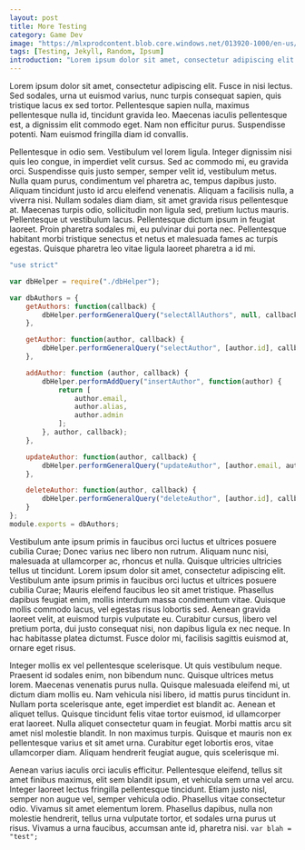```yaml
---
layout: post
title: More Testing
category: Game Dev
image: "https://mlxprodcontent.blob.core.windows.net/013920-1000/en-us/thumbnail.png?v=20160303063309"
tags: [Testing, Jekyll, Random, Ipsum]
introduction: "Lorem ipsum dolor sit amet, consectetur adipiscing elit. Fusce in nisi lectus. Sed sodales, urna ut euismod varius, nunc turpis consequat sapien, quis tristique lacus ex sed tortor."
---
```


Lorem ipsum dolor sit amet, consectetur adipiscing elit. Fusce in nisi lectus. Sed sodales, urna ut euismod varius, nunc turpis consequat sapien, quis tristique lacus ex sed tortor. Pellentesque sapien nulla, maximus pellentesque nulla id, tincidunt gravida leo. Maecenas iaculis pellentesque est, a dignissim elit commodo eget. Nam non efficitur purus. Suspendisse potenti. Nam euismod fringilla diam id convallis.

<!--excerpt-->

Pellentesque in odio sem. Vestibulum vel lorem ligula. Integer dignissim nisi quis leo congue, in imperdiet velit cursus. Sed ac commodo mi, eu gravida orci. Suspendisse quis justo semper, semper velit id, vestibulum metus. Nulla quam purus, condimentum vel pharetra ac, tempus dapibus justo. Aliquam tincidunt justo id arcu eleifend venenatis. Aliquam a facilisis nulla, a viverra nisi. Nullam sodales diam diam, sit amet gravida risus pellentesque at. Maecenas turpis odio, sollicitudin non ligula sed, pretium luctus mauris. Pellentesque ut vestibulum lacus. Pellentesque dictum ipsum in feugiat laoreet. Proin pharetra sodales mi, eu pulvinar dui porta nec. Pellentesque habitant morbi tristique senectus et netus et malesuada fames ac turpis egestas. Quisque pharetra leo vitae ligula laoreet pharetra a id mi.

``` js
"use strict"

var dbHelper = require("./dbHelper");

var dbAuthors = {
    getAuthors: function(callback) {
        dbHelper.performGeneralQuery("selectAllAuthors", null, callback);
    },

    getAuthor: function(author, callback) {
        dbHelper.performGeneralQuery("selectAuthor", [author.id], callback);
    },

    addAuthor: function (author, callback) {
        dbHelper.performAddQuery("insertAuthor", function(author) {
            return [
                author.email,
                author.alias,
                author.admin
            ];
        }, author, callback);
    },

    updateAuthor: function(author, callback) {
        dbHelper.performGeneralQuery("updateAuthor", [author.email, author.alias, author.admin, author.id], callback);
    },

    deleteAuthor: function(author, callback) {
        dbHelper.performGeneralQuery("deleteAuthor", [author.id], callback);
    }
};
module.exports = dbAuthors;
```

Vestibulum ante ipsum primis in faucibus orci luctus et ultrices posuere cubilia Curae; Donec varius nec libero non rutrum. Aliquam nunc nisi, malesuada at ullamcorper ac, rhoncus et nulla. Quisque ultricies ultricies tellus ut tincidunt. Lorem ipsum dolor sit amet, consectetur adipiscing elit. Vestibulum ante ipsum primis in faucibus orci luctus et ultrices posuere cubilia Curae; Mauris eleifend faucibus leo sit amet tristique. Phasellus dapibus feugiat enim, mollis interdum massa condimentum vitae. Quisque mollis commodo lacus, vel egestas risus lobortis sed. Aenean gravida laoreet velit, at euismod turpis vulputate eu. Curabitur cursus, libero vel pretium porta, dui justo consequat nisi, non dapibus ligula ex nec neque. In hac habitasse platea dictumst. Fusce dolor mi, facilisis sagittis euismod at, ornare eget risus.

Integer mollis ex vel pellentesque scelerisque. Ut quis vestibulum neque. Praesent id sodales enim, non bibendum nunc. Quisque ultrices metus lorem. Maecenas venenatis purus nulla. Quisque malesuada eleifend mi, ut dictum diam mollis eu. Nam vehicula nisi libero, id mattis purus tincidunt in. Nullam porta scelerisque ante, eget imperdiet est blandit ac. Aenean et aliquet tellus. Quisque tincidunt felis vitae tortor euismod, id ullamcorper erat laoreet. Nulla aliquet consectetur quam in feugiat. Morbi mattis arcu sit amet nisl molestie blandit. In non maximus turpis. Quisque et mauris non ex pellentesque varius et sit amet urna. Curabitur eget lobortis eros, vitae ullamcorper diam. Aliquam hendrerit feugiat augue, quis scelerisque mi.

Aenean varius iaculis orci iaculis efficitur. Pellentesque eleifend, tellus sit amet finibus maximus, elit sem blandit ipsum, et vehicula sem urna vel arcu. Integer laoreet lectus fringilla pellentesque tincidunt. Etiam justo nisl, semper non augue vel, semper vehicula odio. Phasellus vitae consectetur odio. Vivamus sit amet elementum lorem. Phasellus dapibus, nulla non molestie hendrerit, tellus urna vulputate tortor, et sodales urna purus ut risus. Vivamus a urna faucibus, accumsan ante id, pharetra nisi. ` var blah = "test"; `